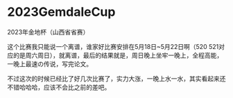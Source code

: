 # 2023GemdaleCup
 2023年金地杯（山西省省赛）

这个比赛我只能说一个离谱，谁家好比赛安排在5月18日~5月22日啊（520 521对应的是周六周日），就离谱，最后的结果就是，周日晚上坐牢一晚上，全程高能，一晚上最速の传说，写完论文。

不过这次的时候已经比了好几次比赛了，实力大涨，一晚上水一水，其实看起来还不错哈哈哈，应该不会比之前的差吧。
